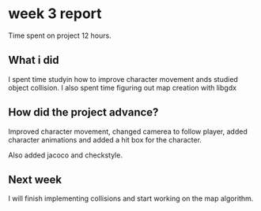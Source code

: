 # week 3 report
Time spent on project 12 hours.

## What i did
I spent time studyin how to improve character movement ands studied object collision. I also spent time figuring out map creation with libgdx

## How did the project advance?

Improved character movement, changed camerea to follow player, added character animations and added a hit box for the character.

Also added jacoco and checkstyle.

## Next week
I will finish implementing collisions and start working on the map algorithm.